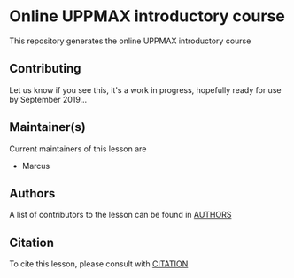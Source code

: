 # Online UPPMAX introductory course

This repository generates the online UPPMAX introductory course

## Contributing

Let us know if you see this, it's a work in progress, hopefully ready for use by September 2019...

## Maintainer(s)

Current maintainers of this lesson are

* Marcus


## Authors

A list of contributors to the lesson can be found in [AUTHORS](AUTHORS)

## Citation

To cite this lesson, please consult with [CITATION](CITATION)

[lesson-example]: https://carpentries.github.io/lesson-example
